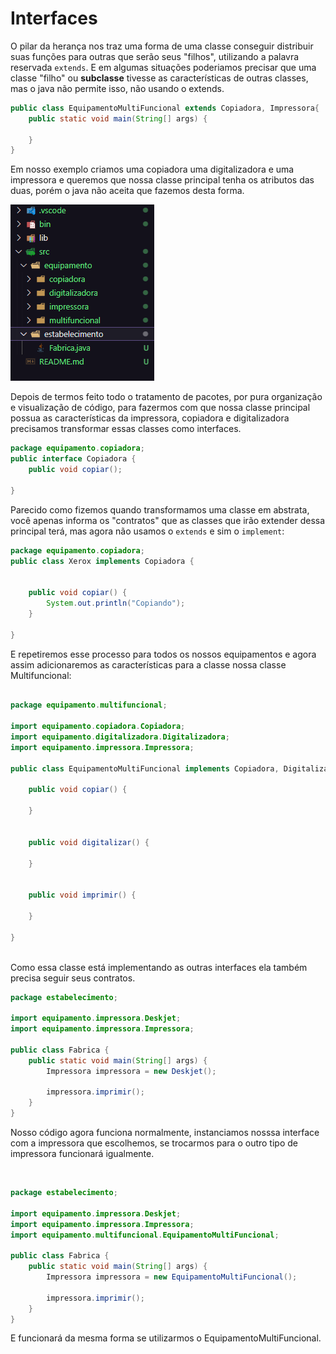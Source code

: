# Interfaces 

O pilar da herança nos traz uma forma de uma classe conseguir distribuir suas funções para outras que serão seus "filhos", utilizando a palavra reservada `extends`. E em algumas situações poderiamos precisar que uma classe "filho" ou **subclasse** tivesse as características de outras classes, mas o java não permite isso, não usando o extends. 

```java
public class EquipamentoMultiFuncional extends Copiadora, Impressora{
    public static void main(String[] args) {
        
    }
}

```

Em nosso exemplo criamos uma copiadora uma digitalizadora e uma impressora e queremos que nossa classe principal tenha os atributos das duas, porém o java não aceita que fazemos desta forma. 

![visualização de pacotes](Captura%20de%20tela%202025-06-12%20182335.png)

Depois de termos feito todo o tratamento de pacotes, por pura organização e visualização de código, para fazermos com que nossa classe principal possua as características da impressora, copiadora e digitalizadora precisamos transformar essas classes como interfaces.

```java
package equipamento.copiadora;
public interface Copiadora {
    public void copiar();
      
}

```
Parecido como fizemos quando transformamos uma classe em abstrata, você apenas informa os "contratos" que as classes que irão extender dessa principal terá, mas agora não usamos o `extends` e sim o `implement`: 

```java
package equipamento.copiadora;
public class Xerox implements Copiadora {

   
    public void copiar() {
        System.out.println("Copiando");
    }

}

```

E repetiremos esse processo para todos os nossos equipamentos e agora assim adicionaremos as características para a classe nossa classe Multifuncional: 

```java

package equipamento.multifuncional;

import equipamento.copiadora.Copiadora;
import equipamento.digitalizadora.Digitalizadora;
import equipamento.impressora.Impressora;

public class EquipamentoMultiFuncional implements Copiadora, Digitalizadora, Impressora {

    public void copiar() {

    }

    
    public void digitalizar() {
        
    }

    
    public void imprimir() {

    }
    
}

```
<br>
Como essa classe está implementando as outras interfaces ela também precisa seguir seus contratos. 

```java
package estabelecimento;

import equipamento.impressora.Deskjet;
import equipamento.impressora.Impressora;

public class Fabrica {
    public static void main(String[] args) {
        Impressora impressora = new Deskjet();

        impressora.imprimir();
    }
}

```

Nosso código agora funciona normalmente, instanciamos nosssa interface com a impressora que escolhemos, se trocarmos para o outro tipo de impressora funcionará igualmente.

<br>

```java
package estabelecimento;

import equipamento.impressora.Deskjet;
import equipamento.impressora.Impressora;
import equipamento.multifuncional.EquipamentoMultiFuncional;

public class Fabrica {
    public static void main(String[] args) {
        Impressora impressora = new EquipamentoMultiFuncional();

        impressora.imprimir();
    }
}

```
E funcionará da mesma forma se utilizarmos o EquipamentoMultiFuncional.
